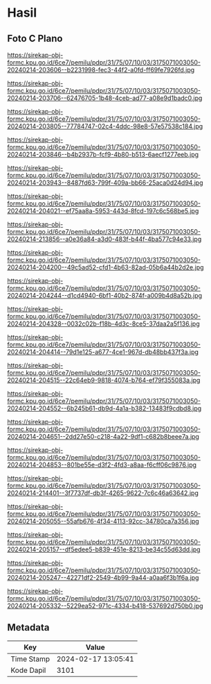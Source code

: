 # Hasil

## Foto C Plano

https://sirekap-obj-formc.kpu.go.id/6ce7/pemilu/pdpr/31/75/07/10/03/3175071003050-20240214-203606--b2231998-fec3-44f2-a0fd-ff69fe7926fd.jpg

https://sirekap-obj-formc.kpu.go.id/6ce7/pemilu/pdpr/31/75/07/10/03/3175071003050-20240214-203706--62476705-1b48-4ceb-ad77-a08e9d1badc0.jpg

https://sirekap-obj-formc.kpu.go.id/6ce7/pemilu/pdpr/31/75/07/10/03/3175071003050-20240214-203805--77784747-02c4-4ddc-98e8-57e57538c184.jpg

https://sirekap-obj-formc.kpu.go.id/6ce7/pemilu/pdpr/31/75/07/10/03/3175071003050-20240214-203846--b4b2937b-fcf9-4b80-b513-6aecf1277eeb.jpg

https://sirekap-obj-formc.kpu.go.id/6ce7/pemilu/pdpr/31/75/07/10/03/3175071003050-20240214-203943--8487fd63-799f-409a-bb66-25aca0d24d94.jpg

https://sirekap-obj-formc.kpu.go.id/6ce7/pemilu/pdpr/31/75/07/10/03/3175071003050-20240214-204021--ef75aa8a-5953-443d-8fcd-197c6c568be5.jpg

https://sirekap-obj-formc.kpu.go.id/6ce7/pemilu/pdpr/31/75/07/10/03/3175071003050-20240214-213856--a0e36a84-a3d0-483f-b44f-4ba577c94e33.jpg

https://sirekap-obj-formc.kpu.go.id/6ce7/pemilu/pdpr/31/75/07/10/03/3175071003050-20240214-204200--49c5ad52-cfd1-4b63-82ad-05b6a44b2d2e.jpg

https://sirekap-obj-formc.kpu.go.id/6ce7/pemilu/pdpr/31/75/07/10/03/3175071003050-20240214-204244--d1cd4940-6bf1-40b2-874f-a009b4d8a52b.jpg

https://sirekap-obj-formc.kpu.go.id/6ce7/pemilu/pdpr/31/75/07/10/03/3175071003050-20240214-204328--0032c02b-f18b-4d3c-8ce5-37daa2a5f136.jpg

https://sirekap-obj-formc.kpu.go.id/6ce7/pemilu/pdpr/31/75/07/10/03/3175071003050-20240214-204414--79d1e125-a677-4ce1-967d-db48bb437f3a.jpg

https://sirekap-obj-formc.kpu.go.id/6ce7/pemilu/pdpr/31/75/07/10/03/3175071003050-20240214-204515--22c64eb9-9818-4074-b764-ef79f355083a.jpg

https://sirekap-obj-formc.kpu.go.id/6ce7/pemilu/pdpr/31/75/07/10/03/3175071003050-20240214-204552--6b245b61-db9d-4a1a-b382-13483f9cdbd8.jpg

https://sirekap-obj-formc.kpu.go.id/6ce7/pemilu/pdpr/31/75/07/10/03/3175071003050-20240214-204651--2dd27e50-c218-4a22-9df1-c682b8beee7a.jpg

https://sirekap-obj-formc.kpu.go.id/6ce7/pemilu/pdpr/31/75/07/10/03/3175071003050-20240214-204853--801be55e-d3f2-4fd3-a8aa-f6cff06c9876.jpg

https://sirekap-obj-formc.kpu.go.id/6ce7/pemilu/pdpr/31/75/07/10/03/3175071003050-20240214-214401--3f7737df-db3f-4265-9622-7c6c46a63642.jpg

https://sirekap-obj-formc.kpu.go.id/6ce7/pemilu/pdpr/31/75/07/10/03/3175071003050-20240214-205055--55afb676-4f34-4113-92cc-34780ca7a356.jpg

https://sirekap-obj-formc.kpu.go.id/6ce7/pemilu/pdpr/31/75/07/10/03/3175071003050-20240214-205157--df5edee5-b839-451e-8213-be34c55d63dd.jpg

https://sirekap-obj-formc.kpu.go.id/6ce7/pemilu/pdpr/31/75/07/10/03/3175071003050-20240214-205247--42271df2-2549-4b99-9a44-a0aa6f3b1f6a.jpg

https://sirekap-obj-formc.kpu.go.id/6ce7/pemilu/pdpr/31/75/07/10/03/3175071003050-20240214-205332--5229ea52-971c-4334-b418-537692d750b0.jpg


## Metadata

| Key        | Value               |
| ---------- | ------------------- |
| Time Stamp | 2024-02-17 13:05:41 |
| Kode Dapil | 3101                |



